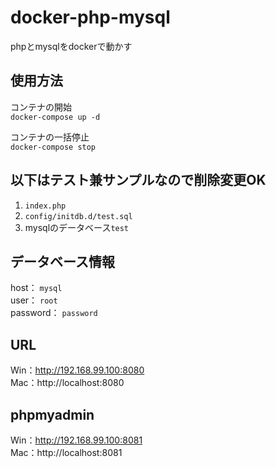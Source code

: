 # docker-php-mysql

phpとmysqlをdockerで動かす

## 使用方法
コンテナの開始  
`docker-compose up -d`  

コンテナの一括停止  
`docker-compose stop`  

## 以下はテスト兼サンプルなので削除変更OK
1. `index.php`
1. `config/initdb.d/test.sql`
1. mysqlのデータベース`test`

## データベース情報
host： `mysql`  
user： `root`  
password： `password`  

## URL
Win：http://192.168.99.100:8080  
Mac：http://localhost:8080  

## phpmyadmin
Win：http://192.168.99.100:8081  
Mac：http://localhost:8081  

